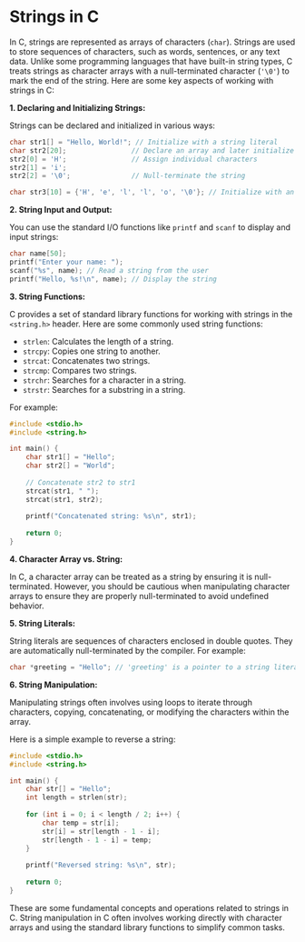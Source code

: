 # Strings in C
In C, strings are represented as arrays of characters (`char`). Strings are used to store sequences of characters, such as words, sentences, or any text data. Unlike some programming languages that have built-in string types, C treats strings as character arrays with a null-terminated character (`'\0'`) to mark the end of the string. Here are some key aspects of working with strings in C:

**1. Declaring and Initializing Strings:**

Strings can be declared and initialized in various ways:

```c
char str1[] = "Hello, World!"; // Initialize with a string literal
char str2[20];                // Declare an array and later initialize it
str2[0] = 'H';                // Assign individual characters
str2[1] = 'i';
str2[2] = '\0';               // Null-terminate the string

char str3[10] = {'H', 'e', 'l', 'l', 'o', '\0'}; // Initialize with an array of characters
```

**2. String Input and Output:**

You can use the standard I/O functions like `printf` and `scanf` to display and input strings:

```c
char name[50];
printf("Enter your name: ");
scanf("%s", name); // Read a string from the user
printf("Hello, %s!\n", name); // Display the string
```

**3. String Functions:**

C provides a set of standard library functions for working with strings in the `<string.h>` header. Here are some commonly used string functions:

- `strlen`: Calculates the length of a string.
- `strcpy`: Copies one string to another.
- `strcat`: Concatenates two strings.
- `strcmp`: Compares two strings.
- `strchr`: Searches for a character in a string.
- `strstr`: Searches for a substring in a string.

For example:

```c
#include <stdio.h>
#include <string.h>

int main() {
    char str1[] = "Hello";
    char str2[] = "World";
    
    // Concatenate str2 to str1
    strcat(str1, " ");
    strcat(str1, str2);
    
    printf("Concatenated string: %s\n", str1);
    
    return 0;
}
```

**4. Character Array vs. String:**

In C, a character array can be treated as a string by ensuring it is null-terminated. However, you should be cautious when manipulating character arrays to ensure they are properly null-terminated to avoid undefined behavior.

**5. String Literals:**

String literals are sequences of characters enclosed in double quotes. They are automatically null-terminated by the compiler. For example:

```c
char *greeting = "Hello"; // 'greeting' is a pointer to a string literal
```

**6. String Manipulation:**

Manipulating strings often involves using loops to iterate through characters, copying, concatenating, or modifying the characters within the array.

Here is a simple example to reverse a string:

```c
#include <stdio.h>
#include <string.h>

int main() {
    char str[] = "Hello";
    int length = strlen(str);
    
    for (int i = 0; i < length / 2; i++) {
        char temp = str[i];
        str[i] = str[length - 1 - i];
        str[length - 1 - i] = temp;
    }
    
    printf("Reversed string: %s\n", str);
    
    return 0;
}
```

These are some fundamental concepts and operations related to strings in C. String manipulation in C often involves working directly with character arrays and using the standard library functions to simplify common tasks.
